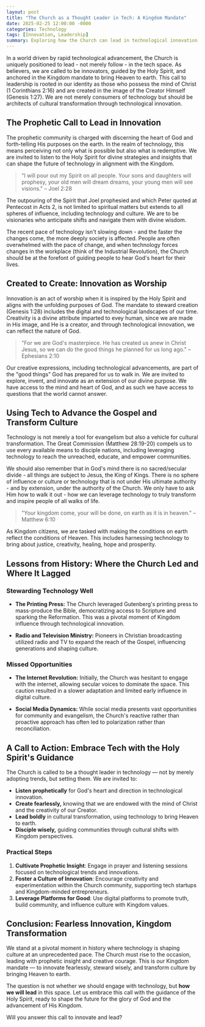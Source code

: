 ```yaml
---
layout: post
title: "The Church as a Thought Leader in Tech: A Kingdom Mandate"
date: 2025-02-25 12:00:00 -0000
categories: Technology
tags: [Innovation, Leadership]
summary: Exploring how the Church can lead in technological innovation, guided by the Holy Spirit and Kingdom principles.
---
```


In a world driven by rapid technological advancement, the Church is uniquely positioned to lead - not merely follow - in the tech space. As believers, we are called to be innovators, guided by the Holy Spirit, and anchored in the Kingdom mandate to bring Heaven to earth. This call to leadership is rooted in our identity as those who possess the mind of Christ (1 Corinthians 2:16) and are created in the image of the Creator Himself (Genesis 1:27). We are not merely consumers of technology but should be architects of cultural transformation through technological innovation.

## The Prophetic Call to Lead in Innovation

The prophetic community is charged with discerning the heart of God and forth-telling His purposes on the earth. In the realm of technology, this means perceiving not only what is possible but also what is redemptive. We are invited to listen to the Holy Spirit for divine strategies and insights that can shape the future of technology in alignment with the Kingdom.

> "I will pour out my Spirit on all people. Your sons and daughters will prophesy, your old men will dream dreams, your young men will see visions." – Joel 2:28

The outpouring of the Spirit that Joel prophesied and which Peter quoted at Pentecost in Acts 2, is not limited to spiritual matters but extends to all spheres of influence, including technology and culture. We are to be visionaries who anticipate shifts and navigate them with divine wisdom.

The recent pace of technology isn't slowing down - and the faster the changes come, the more deeply society is affected. People are often overwhelmed with the pace of change, and when technology forces changes in the workplace (think of the Industrial Revolution), the Church should be at the forefont of guiding people to hear God's heart for their lives.

## Created to Create: Innovation as Worship

Innovation is an act of worship when it is inspired by the Holy Spirit and aligns with the unfolding purposes of God. The mandate to steward creation (Genesis 1:28) includes the digital and technological landscapes of our time. Creativity is a divine attribute imparted to evey human, since we are made in His image, and He is a creator, and through technological innovation, we can reflect the nature of God.

> "For we are God's masterpiece. He has created us anew in Christ Jesus, so we can do the good things he planned for us long ago." – Ephesians 2:10

Our creative expressions, including technological advancements, are part of the "good things" God has prepared for us to walk in. We are invited to explore, invent, and innovate as an extension of our divine purpose. We have access to the mind and heart of God, and as such we have access to questions that the world cannot answer.

## Using Tech to Advance the Gospel and Transform Culture

Technology is not merely a tool for evangelism but also a vehicle for cultural transformation. The Great Commission (Matthew 28:19-20) compels us to use every available means to disciple nations, including leveraging technology to reach the unreached, educate, and empower communities.

We should also remember that in God's mind there is no sacred/secular divide - all things are subject to Jesus, the King of Kings. There is no sphere of influence or culture or technology that is not under His ultimate authority - and by extension, under the authority of the Church. We only have to ask Him how to walk it out - how we can leverage technology to truly transform and inspire people of all walks of life.

> "Your kingdom come, your will be done, on earth as it is in heaven." – Matthew 6:10

As Kingdom citizens, we are tasked with making the conditions on earth reflect the conditions of Heaven. This includes harnessing technology to bring about justice, creativity, healing, hope and prosperity.

## Lessons from History: Where the Church Led and Where It Lagged

### Stewarding Technology Well

- **The Printing Press:** The Church leveraged Gutenberg's printing press to mass-produce the Bible, democratizing access to Scripture and sparking the Reformation. This was a pivotal moment of Kingdom influence through technological innovation.

- **Radio and Television Ministry:** Pioneers in Christian broadcasting utilized radio and TV to expand the reach of the Gospel, influencing generations and shaping culture.

### Missed Opportunities

- **The Internet Revolution:** Initially, the Church was hesitant to engage with the internet, allowing secular voices to dominate the space. This caution resulted in a slower adaptation and limited early influence in digital culture.

- **Social Media Dynamics:** While social media presents vast opportunities for community and evangelism, the Church's reactive rather than proactive approach has often led to polarization rather than reconciliation.

## A Call to Action: Embrace Tech with the Holy Spirit's Guidance

The Church is called to be a thought leader in technology — not by merely adopting trends, but setting them. We are invited to:

- **Listen prophetically** for God's heart and direction in technological innovation.
- **Create fearlessly,** knowing that we are endowed with the mind of Christ and the creativity of our Creator.
- **Lead boldly** in cultural transformation, using technology to bring Heaven to earth.
- **Disciple wisely,** guiding communities through cultural shifts with Kingdom perspectives.

### Practical Steps

1. **Cultivate Prophetic Insight**: Engage in prayer and listening sessions focused on technological trends and innovations.
2. **Foster a Culture of Innovation**: Encourage creativity and experimentation within the Church community, supporting tech startups and Kingdom-minded entrepreneurs.
3. **Leverage Platforms for Good**: Use digital platforms to promote truth, build community, and influence culture with Kingdom values.

## Conclusion: Fearless Innovation, Kingdom Transformation

We stand at a pivotal moment in history where technology is shaping culture at an unprecedented pace. The Church must rise to the occasion, leading with prophetic insight and creative courage. This is our Kingdom mandate — to innovate fearlessly, steward wisely, and transform culture by bringing Heaven to earth.

The question is not whether we should engage with technology, but **how we will lead** in this space. Let us embrace this call with the guidance of the Holy Spirit, ready to shape the future for the glory of God and the advancement of His Kingdom.

Will you answer this call to innovate and lead?
